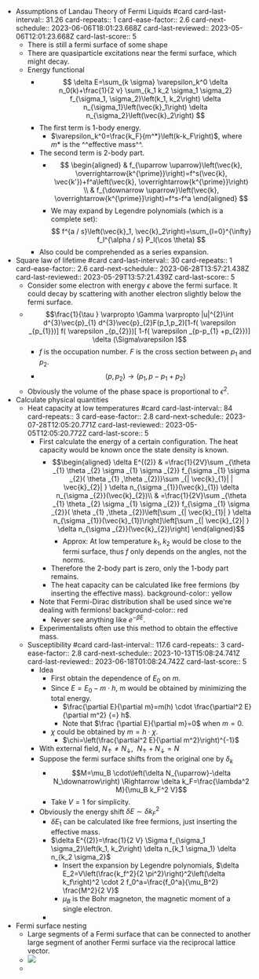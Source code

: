 - Assumptions of Landau Theory of Fermi Liquids #card
  card-last-interval:: 31.26
  card-repeats:: 1
  card-ease-factor:: 2.6
  card-next-schedule:: 2023-06-06T18:01:23.668Z
  card-last-reviewed:: 2023-05-06T12:01:23.668Z
  card-last-score:: 5
	- There is still a fermi surface of some shape
	- There are quasiparticle excitations near the fermi surface, which might decay.
	- Energy functional
		- $$
		  \delta E=\sum_{k \sigma} \varepsilon_k^0 \delta n_0(k)+\frac{1}{2 v} \sum_{k_1 k_2 \sigma_1 \sigma_2} f_{\sigma_1, \sigma_2}\left(k_1, k_2\right) \delta n_{\sigma_1}\left(\vec{k}_1\right) \delta n_{\sigma_2}\left(\vec{k}_2\right)
		  $$
		- The first term is 1-body energy.
			- $\varepsilon_k^0=\frac{k_F}{m^*}\left(k-k_F\right)$, where $m*$ is the ^^effective mass^^.
		- The second term is 2-body part.
			- $$
			  \begin{aligned}
			  & f_{\uparrow \uparrow}\left(\vec{k}, \overrightarrow{k^{\prime}}\right)=f^s(\vec{k}, \vec{k'})+f^a\left(\vec{k}, \overrightarrow{k^{\prime}}\right) \\
			  & f_{\downarrow \uparrow}\left(\vec{k}, \overrightarrow{k^{\prime}}\right)=f^s-f^a
			  \end{aligned}
			  $$
			- We may expand by Legendre polynomials (which is a complete set):
			  $$
			  f^{a / s}\left(\vec{k}_1, \vec{k}_2\right)=\sum_{l=0}^{\infty} f_l^{\alpha / s} P_l(\cos \theta)
			  $$
		- Also could be comprehended as a series expansion.
- Square law of lifetime #card
  card-last-interval:: 30
  card-repeats:: 1
  card-ease-factor:: 2.6
  card-next-schedule:: 2023-06-28T13:57:21.438Z
  card-last-reviewed:: 2023-05-29T13:57:21.439Z
  card-last-score:: 5
	- Consider some electron with energy $\epsilon$ above the fermi surface. 
	  It could decay by scattering with another electron slightly below the fermi surface.
	- $$\frac{1}{\tau } \varpropto \Gamma \varpropto |u|^{2}\int d^{3}\vec{p}_{1} d^{3}\vec{p}_{2}F(p_1,p_2)[1-f( \varepsilon _{p_{1}})] f( \varepsilon _{p_{2}})[ 1-f( \varepsilon _{p-p_{1} +p_{2}})] \delta (\Sigma\varepsilon )$$
		- $f$ is the occupation number. $F$ is the cross section between $p_1$ and $p_2$.
		- $$(p,p_2) \to (p_1,p-p_1+p_2)$$
	- Obviously the volume of the phase space is proportional to $\epsilon^2$.
- Calculate physical quantities
	- Heat capacity at low temperatures #card
	  card-last-interval:: 84
	  card-repeats:: 3
	  card-ease-factor:: 2.8
	  card-next-schedule:: 2023-07-28T12:05:20.771Z
	  card-last-reviewed:: 2023-05-05T12:05:20.772Z
	  card-last-score:: 5
		- First calculate the energy of a certain configuration. The heat capacity would be known once the state density is known.
			- $$\begin{aligned}
			  \delta E^{(2)} & =\frac{1}{2V}\sum _{\theta _{1} \theta _{2} \sigma _{1} \sigma _{2}} f_{\sigma _{1} \sigma _{2}( \theta _{1} ,\theta _{2})}\sum _{| \vec{k}_{1}| | \vec{k}_{2}| } \delta n_{\sigma _{1}}(\vec{k}_{1}) \delta n_{\sigma _{2}}(\vec{k}_{2})\\
			   & =\frac{1}{2V}\sum _{\theta _{1} \theta _{2} \sigma _{1} \sigma _{2}} f_{\sigma _{1} \sigma _{2}}( \theta _{1} ,\theta _{2})\left[\sum _{| \vec{k}_{1}| } \delta n_{\sigma _{1}}(\vec{k}_{1})\right]\left[\sum _{| \vec{k}_{2}| } \delta n_{\sigma _{2}}(\vec{k}_{2})\right]
			  \end{aligned}$$
				- Approx: At low temperature $k_1,k_2$ would be close to the fermi surface, thus $f$ only depends on the angles, not the norms.
			- Therefore the 2-body part is zero, only the 1-body part remains.
			- The heat capacity can be calculated like free fermions (by inserting the effective mass).
			  background-color:: yellow
		- Note that Fermi-Dirac distribution shall be used since we're dealing with fermions!
		  background-color:: red
			- Never see anything like $e^{-\beta E}$.
		- Experimentalists often use this method to obtain the effective mass.
	- Susceptibility #card
	  card-last-interval:: 117.6
	  card-repeats:: 3
	  card-ease-factor:: 2.8
	  card-next-schedule:: 2023-10-13T15:08:24.741Z
	  card-last-reviewed:: 2023-06-18T01:08:24.742Z
	  card-last-score:: 5
		- Idea
			- First obtain the dependence of $E_0$ on $m$.
			- Since $E=E_0-m\cdot h$, m would be obtained by minimizing the total energy.
				- $\frac{\partial E}{\partial m}=m(h) \cdot \frac{\partial^2 E}{\partial m^2} {=} h$.
				- Note that $\frac {\partial E}{\partial m}=0$ when $m=0$.
			- $\chi$ could be obtained by $m=h\cdot \chi$.
				- $\chi=\left(\frac{\partial^2 E}{\partial m^2}\right)^{-1}$
		- With external field, $N_{\uparrow } \neq N_{\downarrow } ,\ \ N_{\uparrow } +N_{\downarrow } =N$
		- Suppose the fermi surface shifts from the original one by $\delta_k$
			- $$M=\mu_B \cdot\left(\delta N_{\uparrow}-\delta N_\downarrow\right) \Rightarrow \delta k_F=\frac{\lambda^2 M}{\mu_B k_F^2 V}$$
			- Take $V=1$ for simplicity.
		- Obviously the energy shift $\delta E \sim \delta k_F^2$
			- $\delta E_1$ can be calculated like free fermions, just inserting the effective mass.
			- $\delta E^{(2)}=\frac{1}{2 V} \Sigma f_{\sigma_1 \sigma_2}\left(k_1, k_2\right) \delta n_{k_1 \sigma_1} \delta n_{k_2 \sigma_2}$
				- Insert the expansion by Legendre polynomials, $\delta E_2=V\left(\frac{k_f^2}{2 \pi^2}\right)^2\left(\delta k_f\right)^2 \cdot 2 f_0^a=\frac{f_0^a}{\mu_B^2} \frac{M^2}{2 V}$
				- $\mu_B$ is the Bohr magneton, the magnetic moment of a single electron.
			-
- Fermi surface nesting
	- Large segments of a Fermi surface that can be connected to another large segment of another Fermi surface via the reciprocal lattice vector.
	- ![](https://pica.zhimg.com/80/v2-3f777e9aeff5c939327564d80d4b7b4b_720w.webp?source=1940ef5c)
	-